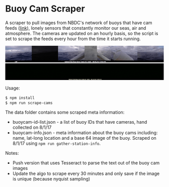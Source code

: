 # Buoy Cam Scraper

A scraper to pull images from NBDC's network of buoys that have cam feeds ([link](http://www.ndbc.noaa.gov/buoycams.shtml)), lonely sensors that constantly monitor our seas, air and atmosphere. The cameras are updated on an hourly basis, so the script is set to scrape the feeds every hour from the time it starts running.

![](images/41424-optimize.gif)
![](images/51001-optimize.gif)

Usage:

```
$ npm install
$ npm run scrape-cams
```

The data folder contains some scraped meta information:

- buoycam-id-list.json - a list of buoy IDs that have cameras, hand collected on 8/1/17
- buoycam-info.json - meta information about the buoy cams including: name, lat-long location and a base 64 image of the buoy. Scraped on 8/1/17 using `npm run gather-station-info`.

Notes:

- Push version that uses Tesseract to parse the text out of the buoy cam images
- Update the algo to scrape every 30 minutes and only save if the image is unique (because nyquist sampling)